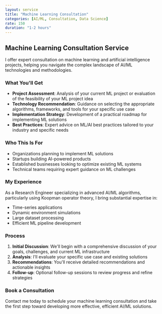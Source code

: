 ```yaml
---
layout: service
title: "Machine Learning Consultation"
categories: [AI/ML, Consultation, Data Science]
rate: 150
duration: "1-2 hours"
---
```


## Machine Learning Consultation Service

I offer expert consultation on machine learning and artificial intelligence projects, helping you navigate the complex landscape of AI/ML technologies and methodologies.

### What You'll Get

- **Project Assessment**: Analysis of your current ML project or evaluation of the feasibility of your ML project idea
- **Technology Recommendation**: Guidance on selecting the appropriate algorithms, frameworks, and tools for your specific use case
- **Implementation Strategy**: Development of a practical roadmap for implementing ML solutions
- **Best Practices**: Expert advice on ML/AI best practices tailored to your industry and specific needs

### Who This Is For

- Organizations planning to implement ML solutions
- Startups building AI-powered products
- Established businesses looking to optimize existing ML systems
- Technical teams requiring expert guidance on ML challenges

### My Experience

As a Research Engineer specializing in advanced AI/ML algorithms, particularly using Koopman operator theory, I bring substantial expertise in:

- Time-series applications
- Dynamic environment simulations
- Large dataset processing
- Efficient ML pipeline development

### Process

1. **Initial Discussion**: We'll begin with a comprehensive discussion of your goals, challenges, and current ML infrastructure
2. **Analysis**: I'll evaluate your specific use case and existing solutions
3. **Recommendations**: You'll receive detailed recommendations and actionable insights
4. **Follow-up**: Optional follow-up sessions to review progress and refine strategies

### Book a Consultation

Contact me today to schedule your machine learning consultation and take the first step toward developing more effective, efficient AI/ML solutions.
